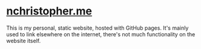 # [nchristopher.me](https://nchristopher.me)
This is my personal, static website, hosted with GitHub pages. It's mainly used to link elsewhere on the internet, there's not much functionality on the website itself.
